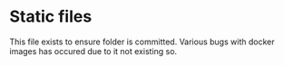 # Static files
This file exists to ensure folder is committed.
Various bugs with docker images has occured due to it not existing so.